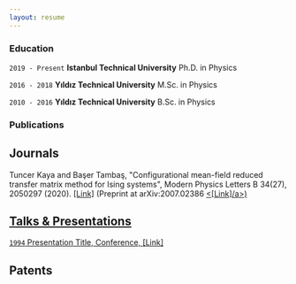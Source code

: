 ```yaml
---
layout: resume
---
```

### Education

`2019 - Present`
__Istanbul Technical University__
Ph.D. in Physics

`2016 - 2018`
__Yıldız Technical University__
M.Sc. in Physics

`2010 - 2016`
__Yıldız Technical University__
B.Sc. in Physics

### Publications
<!-- A list is also available [online](https://scholar.google.co.uk/citations?user=LTOTl0YAAAAJ) -->
## Journals

Tuncer Kaya and Başer Tambaş, "Configurational mean-field reduced transfer matrix method for Ising systems", Modern Physics Letters B 34(27), 2050297 (2020).  <a href="https://doi.org/10.1142/S0217984920502978">[Link]</a> (Preprint at arXiv:2007.02386 <a href="https://arxiv.org/abs/2007.02386"><[Link]/a>)

## Talks & Presentations

`1994`
Presentation Title, Conference, <a href=" ">[Link]</a>

## Patents

<!-- ### Footer

Last updated: May 2013 -->


